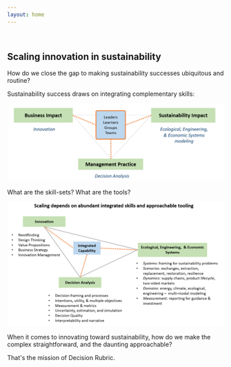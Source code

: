 ```yaml
---
layout: home
---
```


&nbsp;
&nbsp;

<h2>Scaling innovation in sustainability</h2>

How do we close the gap to making sustainability successes ubiquitous and routine?

Sustainability success draws on integrating complementary skills:

![Capability Dimensions](/assets/images/complementary-skills.png)

What are the skill-sets? What are the tools? 

![Capability Dimensions (deeper)](/assets/images/integrated-skills.png)

When it comes to innovating toward sustainability, how do we make the complex straightforward, and the daunting approachable? 

That's the mission of Decision Rubric.
